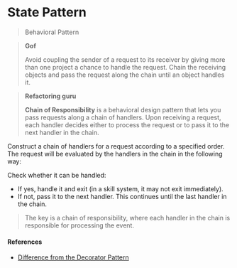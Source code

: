 # State Pattern

> Behavioral Pattern

> **Gof**
>
>  Avoid coupling the sender of a request to its receiver by giving more than one project a chance to handle the request. Chain the receiving objects and pass the request along the chain until an object handles it.

> **Refactoring guru**
>
> **Chain of Responsibility** is a behavioral design pattern that lets you pass requests along a chain of handlers. Upon receiving a request, each handler decides either to process the request or to pass it to the next handler in the chain.

Construct a chain of handlers for a request according to a specified order. The request will be evaluated by the handlers in the chain in the following way:

Check whether it can be handled:
- If yes, handle it and exit (in a skill system, it may not exit immediately).
- If not, pass it to the next handler.
This continues until the last handler in the chain.

> The key is a chain of responsibility, where each handler in the chain is responsible for processing the event.

#### References
- [Difference from the Decorator Pattern](../README.md#the-difference-between-cor-and-decorator)

